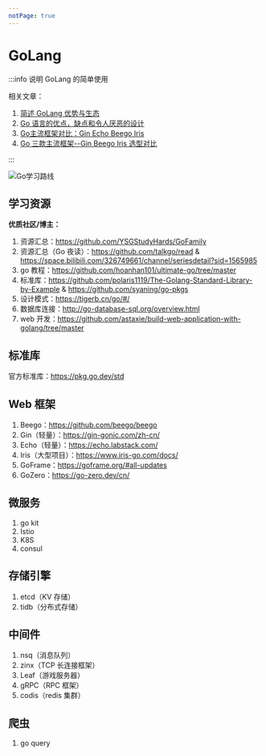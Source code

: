 ```yaml
---
notPage: true
---
```




# GoLang



:::info 说明
GoLang 的简单使用

相关文章：
1. [简述 GoLang 优势与生态](https://www.cnblogs.com/xingxia/p/golang.html)
2. [Go 语言的优点，缺点和令人厌恶的设计](https://zhuanlan.zhihu.com/p/150234910)
3. [Go主流框架对比：Gin Echo Beego Iris](https://juejin.cn/post/7067347764899741709)
4. [Go 三款主流框架--Gin Beego Iris 选型对比](https://zhuanlan.zhihu.com/p/427095411)

:::



![Go学习路线](https://my-photos-1.oss-cn-hangzhou.aliyuncs.com/markdown//go/20230731/go%E5%AD%A6%E4%B9%A0%E8%B7%AF%E7%BA%BF.png)



## 学习资源

**优质社区/博主：**

1. 资源汇总：https://github.com/YSGStudyHards/GoFamily
2. 资源汇总（Go 夜读）：https://github.com/talkgo/read & https://space.bilibili.com/326749661/channel/seriesdetail?sid=1565985
3. go 教程：https://github.com/hoanhan101/ultimate-go/tree/master
4. 标准库：https://github.com/polaris1119/The-Golang-Standard-Library-by-Example & https://github.com/syaning/go-pkgs
5. 设计模式：https://tigerb.cn/go/#/
6. 数据库连接：http://go-database-sql.org/overview.html
7. web 开发：https://github.com/astaxie/build-web-application-with-golang/tree/master





## 标准库

官方标准库：https://pkg.go.dev/std



## Web 框架

1. Beego：https://github.com/beego/beego
2. Gin（轻量）：https://gin-gonic.com/zh-cn/
3. Echo（轻量）：https://echo.labstack.com/
4. Iris（大型项目）：https://www.iris-go.com/docs/
5. GoFrame：https://goframe.org/#all-updates
6. GoZero：https://go-zero.dev/cn/



## 微服务

1. go kit
2. Istio
3. K8S
4. consul



## 存储引擎

1. etcd（KV 存储）
2. tidb（分布式存储）



## 中间件

1. nsq（消息队列）
2. zinx（TCP 长连接框架）
3. Leaf（游戏服务器）
4. gRPC（RPC 框架）
5. codis（redis 集群）



## 爬虫

1. go query



